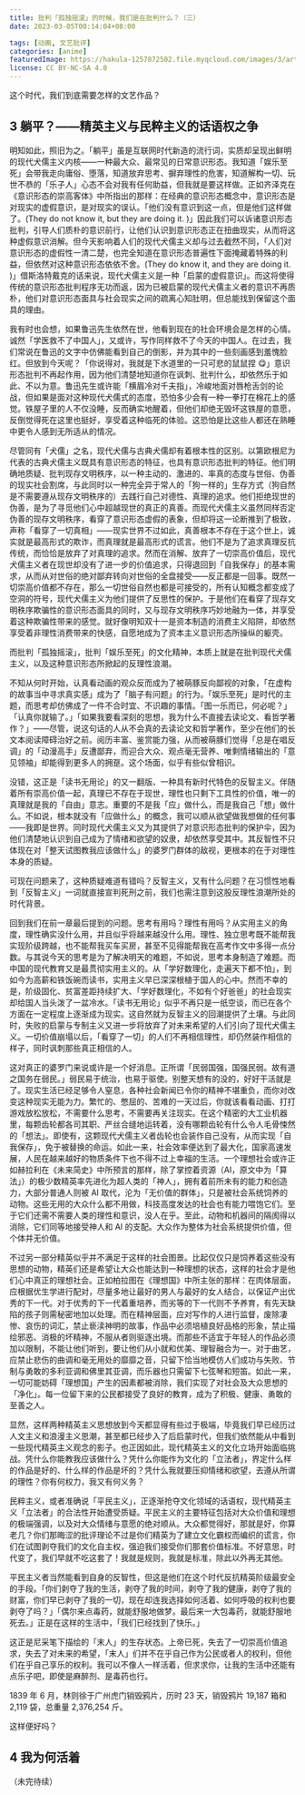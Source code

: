 ```yaml
---
title: 批判「孤独摇滚」的时候，我们是在批判什么？（三）
date: 2023-03-05T00:14:04+08:00

tags: [动画, 文艺批评]
categories: [anime]
featuredImage: https://hakula-1257872502.file.myqcloud.com/images/3/article-covers/0bb913d8-a8e5-467b-837e-3bb79f09904e_btr.webp
license: CC BY-NC-SA 4.0
---
```


这个时代，我们到底需要怎样的文艺作品？

<!--more-->

## 3 躺平？——精英主义与民粹主义的话语权之争

明知如此，照旧为之。「躺平」虽是互联网时代新造的流行词，实质却呈现出鲜明的现代犬儒主义内核——一种最大众、最常见的日常意识形态。我知道「娱乐至死」会带我走向庸俗、堕落，知道放弃思考、摒弃理性的危害，知道解构一切、玩世不恭的「乐子人」心态不会对我有任何助益，但我就是要这样做。正如齐泽克在《意识形态的崇高客体》中所指出的那样：在经典的意识形态概念中，意识形态是对现实的虚假意识，是对现实的误认。「他们没有意识到这一点，但是他们这样做了。(They do not know it, but they are doing it. )」因此我们可以诉诸意识形态批判，引导人们质朴的意识前行，让他们认识到意识形态正在扭曲现实，从而将这种虚假意识消解。但今天影响着人们的现代犬儒主义却与过去截然不同，「人们对意识形态的虚假性一清二楚，也完全知道在意识形态普遍性下面掩藏着特殊的利益，但依然对这种意识形态依依不舍。(They do know it, and they are doing it. )」借斯洛特戴克的话来说，现代犬儒主义是一种「启蒙的虚假意识」。而这将使得传统的意识形态批判程序无功而返，因为已被启蒙的现代犬儒主义者的意识不再质朴，他们对意识形态面具与社会现实之间的疏离心知肚明，但总能找到保留这个面具的理由。

我有时也会想，如果鲁迅先生依然在世，他看到现在的社会环境会是怎样的心情。诚然「学医救不了中国人」，又或许，写作同样救不了今天的中国人。在过去，我们常说在鲁迅的文字中仿佛能看到自己的倒影，并为其中的一些刻画感到羞愧脸红。但放到今天呢？「你说得对，我就是下水道里的一只可悲的鼠鼠捏 :yum:」意识形态批判不再起作用，因为他们清楚地知道你在讽刺、批判什么，却依然乐于如此、不以为意。鲁迅先生或许能「横眉冷对千夫指」，冷峻地面对唇枪舌剑的论战，但如果是面对这种现代犬儒式的态度，恐怕多少会有一种一拳打在棉花上的感觉。铁屋子里的人不仅没睡，反而确实地醒着，但他们却绝无毁坏这铁屋的意愿，反倒觉得死在这里也挺好，享受着这种临死的体验。这恐怕是比这些人都还在熟睡中更令人感到无所适从的情况。

尽管同有「犬儒」之名，现代犬儒与古典犬儒却有着根本性的区别。以第欧根尼为代表的古典犬儒主义既具有意识形态的特征，也具有意识形态批判的特征。他们明确地质疑、批判现存文明秩序，以一种主动的、激进的、率真的态度与世俗、伪善的现实社会割席，与此同时以一种完全异于常人的「狗一样的」生存方式（狗自然是不需要遵从现存文明秩序的）去践行自己对德性、真理的追求。他们拒绝现世的伪善，是为了寻觅他们心中超越现世的真正的真善。而现代犬儒主义虽然同样否定伪善的现存文明秩序，看穿了意识形态虚假的表象，但却将这一论断推到了极致，声称「看穿了一切真相」——现实世界不过如此，真善根本不存在于这个世上，诚实就是最高形式的欺诈，而真理就是最高形式的谎言。他们不是为了追求真理反抗传统，而恰恰是放弃了对真理的追求。然而在消解、放弃了一切崇高价值后，现代犬儒主义者在现世却没有了进一步的价值追求，只得退回到「自我保存」的基本需求，从而从对世俗的绝对鄙弃转向对世俗的全盘接受——反正都是一回事。既然一切崇高价值都不存在，那么一切世俗自然也都是可接受的，所有认知概念都变成了空洞的符号，现代犬儒主义为他们提供了反思性的保护。于是他们在看穿了现存文明秩序欺骗性的意识形态面具的同时，又与现存文明秩序巧妙地融为一体，并享受着这种欺骗性带来的感觉。就好像明知双十一是资本制造的消费主义陷阱，却依然享受着非理性消费带来的快感，自愿地成为了资本主义意识形态所操纵的躯壳。

而批判「孤独摇滚」，批判「娱乐至死」的文化精神，本质上就是在批判现代犬儒主义，以及这种意识形态所掀起的反理性浪潮。

不知从何时开始，认真看动画的观众反而成为了被萌豚反向鄙视的对象，「在虚构的故事当中寻求真实感」成为了「脑子有问题」的行为。「娱乐至死」是时代的主题，而思考却仿佛成了一件不合时宜、不识趣的事情。「图一乐而已，何必呢？」「认真你就输了。」「如果我要看深刻的思想，我为什么不直接去读论文、看哲学著作？」——尽管，说这句话的人从不会真的去读论文和哲学著作，至少在他们的长文本阅读障碍治好之前。阅历丰富、鉴赏能力强，从而被萌豚们觉得「总是在唱反调」的「动漫高手」反遭鄙弃，而迎合大众、观点毫无营养、唯剩情绪输出的「意见领袖」却能得到更多人的拥趸。这个场面，似乎有些似曾相识。

没错，这正是「读书无用论」的又一翻版、一种具有新时代特色的反智主义。伴随着所有崇高价值一起，真理已不存在于现世，理性也只剩下工具性的价值，唯一的真理就是我的「自由」意志。重要的不是我「应」做什么，而是我自己「想」做什么。不如说，根本就没有「应做什么」的概念，我可以顺从欲望做我想做的任何事——我即是世界。同时现代犬儒主义又为其提供了对意识形态批判的保护伞，因为他们清楚地认识到自己成为了情绪和欲望的奴隶，却依然享受其中。其反智性不只体现在对「整天试图教我应该做什么」的婆罗门群体的敌视，更根本的在于对理性本身的质疑。

可现在问题来了，这种质疑难道有错吗？反智主义，又有什么问题？在习惯性地看到「反智主义」一词就直接宣判死刑之前，我们也需注意到这股反理性浪潮所处的时代背景。

回到我们在前一章最后提到的问题。思考有用吗？理性有用吗？从实用主义的角度，理性确实没什么用，并且似乎将越来越没什么用。理性、独立思考既不能帮我实现阶级跨越，也不能帮我买车买房，甚至不见得能帮我在高考作文中多得一点分数。与其说今天的思考是为了解决明天的难题，不如说，思考本身制造了难题。而中国的现代教育又是最贯彻实用主义的。从「学好数理化，走遍天下都不怕」，到如今为高薪和铁饭碗而读书，实用主义早已深深根植于国人的心中。然而不幸的是，阶级固化、贫富差距持续扩大、「学好数理化，不如有个好爸爸」的社会现实却给国人当头泼了一盆冷水。「读书无用论」似乎不再只是一纸空谈，而已在各个方面在一定程度上逐渐成为现实。这自然就为反智主义的回潮提供了土壤。与此同时，失败的启蒙与专制主义又进一步将放弃了对未来希望的人们引向了现代犬儒主义。一切价值崩塌以后，「看穿了一切」的人们不再相信理性，却仍然装作相信的样子，同时讽刺那些真正相信的人。

这对真正的婆罗门来说或许是一个好消息。正所谓「民弱国强，国强民弱。故有道之国务在弱民。」弱民易于统治，也易于驱使。别整天想有的没的，好好干活就是了。现实生活已经足够令人窒息，各种社会新闻已令你的精神不堪重负，而你对改变这种现实无能为力。繁忙的、憋屈的、苦难的一天过后，你就该看看动画、打打游戏放松放松，不需要什么思考，不需要再关注现实。在这个精密的大工业机器里，每颗齿轮都各司其职、严丝合缝地运转着，没有哪颗齿轮有什么令人毛骨悚然的「想法」。即使有，这颗现代犬儒主义者齿轮也会装作自己没有，从而实现「自我保存」，免于被替换的命运。如此一来，社会效率便达到了最大化，国家高速发展，人民在越来越好的物质条件下也不得不过上幸福的生活。一个理想社会或许正如赫拉利在《未来简史》中所预言的那样，除了掌控着资源（AI，原文中为「算法」）的极少数精英率先进化为超人类的「神人」，拥有着前所未有的能力和创造力，大部分普通人则被 AI 取代，沦为「无价值的群体」，只是被社会系统饲养的动物。这些无用的大众什么都不用做，科技高度发达的社会也有能力喂饱它们。至于它们还需不需要人类的理性和意识，没人在乎。至此，动物和机器间的隔阂得以消除，它们同等地接受神人和 AI 的支配。大众作为整体为社会系统提供价值，但个体并无价值。

不过另一部分精英似乎并不满足于这样的社会图景。比起仅仅只是饲养着这些没有思想的动物，精英们还是希望让大众也能达到一种理想的状态，这样的社会才是他们心中真正的理想社会。正如柏拉图在《理想国》中所主张的那样：在肉体层面，应根据优生学进行配对，尽量多地让最好的男人与最好的女人结合，以保证产出优秀的下一代。对于优秀的下一代着重培养，而劣等的下一代则不予养育，有先天缺陷的孩子则需秘密地加以处理。而在精神层面，应对写作的人进行监督，废除凄惨、哀伤的词汇，禁止亵渎神明的故事，作品中必须培植良好品格的形象，禁止描绘邪恶、消极的坏精神，不服从者则驱逐出境。而那些不适宜于年轻人的作品必须加以限制，不能让他们听到，要让他们从小就和优美、理智融合为一。对于曲艺，应禁止悲伤的曲调和毫无用处的靡靡之音，只留下恰当地模仿人们成功与失败、节制与勇敢的多利亚调和佛里其亚调，而乐器也只需留下七弦琴和短笛。如此一来，一切可能妨碍「理想国」产生的因素都被消除，我们实现了对社会及大众思想的「净化」。每一位留下来的公民都接受了良好的教育，成为了积极、健康、勇敢的至善之人。

显然，这样两种精英主义思想放到今天都显得有些过于极端，毕竟我们早已经历过人文主义和浪漫主义思潮，甚至都已经步入了后启蒙时代，但我们依然能从中看到一些现代精英主义观念的影子。也正因如此，现代精英主义的文化立场开始面临挑战。凭什么你能教我应该做什么？凭什么你能作为文化的「立法者」，界定什么样的作品是好的、什么样的作品是坏的？凭什么我就要压抑情绪和欲望，去遵从所谓的理性？你有何权力，我又有何义务？

民粹主义，或者准确说「平民主义」，正逐渐抢夺文化领域的话语权，现代精英主义「立法者」的合法性开始遭受质疑。平民主义的主要特征包括对大众价值和理想的极端强调，以及对大众情绪与意愿的绝对顺从。大众都觉得好，那就是好，你算老几？你们那晦涩的批评理论不过是你们精英为了建立文化霸权而编织的谎言，你们在试图剥夺我们的文化自主权，强迫我们接受你们那套价值标准。不好意思，时代变了，我们早就不吃这套了！我就是规则，我就是标准，除此以外再无其他。

平民主义者当然能看到自身的反智性，但这是他们在这个时代反抗精英阶级最安全的手段。「你们剥夺了我的生活，剥夺了我的时间，剥夺了我的健康，剥夺了我的财富，你们早已剥夺了我的一切，现在却连我选择如何活着、如何呼吸的权利也要剥夺了吗？」「偶尔来点毒药，就能舒服地做梦。最后来一大包毒药，就能舒服地死去。」正是在这样的生活中，「我们已经找到了快乐。」

这正是尼采笔下描绘的「末人」的生存状态。上帝已死，失去了一切崇高价值追求，失去了对未来的希望，「末人」们并不在乎自己作为公民或者人的权利，但他们在乎自己享乐的权利。我可以不像人一样活着，但求求你，让我的生活中还能有点乐子吧，即使是麻醉剂、是毒药也行。

1839 年 6 月，林则徐于广州虎门销毁鸦片，历时 23 天，销毁鸦片 19,187 箱和 2,119 袋，总重量 2,376,254 斤。

这样便好吗？

## 4 我为何活着

（未完待续）
